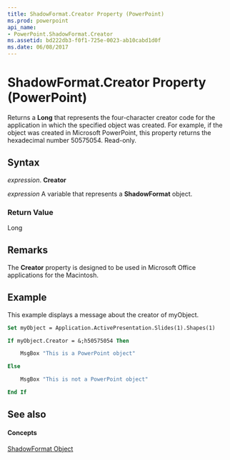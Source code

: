 ```yaml
---
title: ShadowFormat.Creator Property (PowerPoint)
ms.prod: powerpoint
api_name:
- PowerPoint.ShadowFormat.Creator
ms.assetid: bd222db3-f0f1-725e-0023-ab10cabd1d0f
ms.date: 06/08/2017
---
```



# ShadowFormat.Creator Property (PowerPoint)

Returns a  **Long** that represents the four-character creator code for the application in which the specified object was created. For example, if the object was created in Microsoft PowerPoint, this property returns the hexadecimal number 50575054. Read-only.


## Syntax

 _expression_. **Creator**

 _expression_ A variable that represents a **ShadowFormat** object.


### Return Value

Long


## Remarks

The  **Creator** property is designed to be used in Microsoft Office applications for the Macintosh.


## Example

This example displays a message about the creator of myObject.


```vb
Set myObject = Application.ActivePresentation.Slides(1).Shapes(1)

If myObject.Creator = &;h50575054 Then

    MsgBox "This is a PowerPoint object"

Else

    MsgBox "This is not a PowerPoint object"

End If
```


## See also


#### Concepts


[ShadowFormat Object](PowerPoint.ShadowFormat.md)

